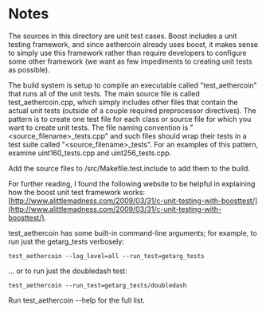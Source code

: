 # Notes
The sources in this directory are unit test cases.  Boost includes a
unit testing framework, and since aethercoin already uses boost, it makes
sense to simply use this framework rather than require developers to
configure some other framework (we want as few impediments to creating
unit tests as possible).

The build system is setup to compile an executable called "test_aethercoin"
that runs all of the unit tests.  The main source file is called
test_aethercoin.cpp, which simply includes other files that contain the
actual unit tests (outside of a couple required preprocessor
directives).  The pattern is to create one test file for each class or
source file for which you want to create unit tests.  The file naming
convention is "<source_filename>_tests.cpp" and such files should wrap
their tests in a test suite called "<source_filename>_tests".  For an
examples of this pattern, examine uint160_tests.cpp and
uint256_tests.cpp.

Add the source files to /src/Makefile.test.include to add them to the build.

For further reading, I found the following website to be helpful in
explaining how the boost unit test framework works:
[http://www.alittlemadness.com/2009/03/31/c-unit-testing-with-boosttest/](http://www.alittlemadness.com/2009/03/31/c-unit-testing-with-boosttest/).

test_aethercoin has some built-in command-line arguments; for
example, to run just the getarg_tests verbosely:

    test_aethercoin --log_level=all --run_test=getarg_tests

... or to run just the doubledash test:

    test_aethercoin --run_test=getarg_tests/doubledash

Run  test_aethercoin --help   for the full list.


